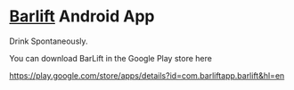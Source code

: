[Barlift] Android App
======

Drink Spontaneously.

[Barlift]: http://www.barliftapp.com/

You can download BarLift in the Google Play store here

https://play.google.com/store/apps/details?id=com.barliftapp.barlift&hl=en
